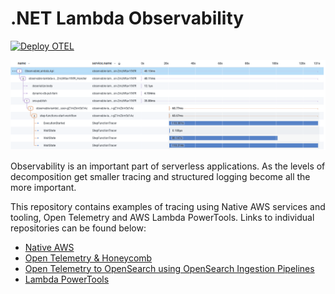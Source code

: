 # .NET Lambda Observability

[![Deploy OTEL](https://github.com/jeastham1993/dotnet-lambda-observability/actions/workflows/otel-deployment.yaml/badge.svg)](https://github.com/jeastham1993/dotnet-lambda-observability/actions/workflows/otel-deployment.yaml)

![](./image/honeycomb-ui.PNG)

Observability is an important part of serverless applications. As the levels of decomposition get smaller tracing and structured logging become all the more important.

This repository contains examples of tracing using Native AWS services and tooling, Open Telemetry and AWS Lambda PowerTools. Links to individual repositories can be found below:

- [Native AWS](./src/NativeAWS/README.md)
- [Open Telemetry & Honeycomb](./src/OTEL/README.md)
- [Open Telemetry to OpenSearch using OpenSearch Ingestion Pipelines](./src/OTELOpenSearch/README.md)
- [Lambda PowerTools](./src/PowerTools/)